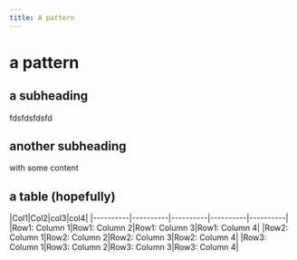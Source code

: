 ```yaml
---
title: A pattern
---
```

# a pattern

## a subheading
fdsfdsfdsfd

## another subheading
with some content

## a table (hopefully)
|Col1|Col2|col3|col4|
|----------|----------|----------|----------|----------|
|Row1: Column 1|Row1: Column 2|Row1: Column 3|Row1: Column 4|
|Row2: Column 1|Row2: Column 2|Row2: Column 3|Row2: Column 4|
|Row3: Column 1|Row3: Column 2|Row3: Column 3|Row3: Column 4|